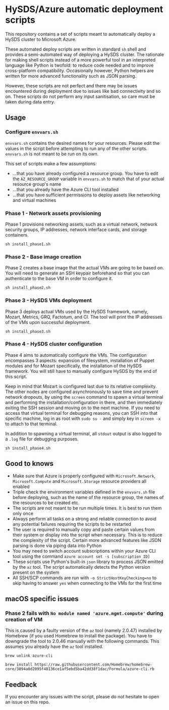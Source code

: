 # HySDS/Azure automatic deployment scripts

This repository contains a set of scripts meant to automatically deploy a HySDS cluster to Microsoft Azure.

These automated deploy scripts are written in standard `sh` shell and provides a semi-automated way of deploying a HySDS cluster. The rationale for making shell scripts instead of a more powerful tool in an interpreted language like Python is twofold: to reduce code needed and to improve cross-platform compatibility. Occasionally however, Python helpers are written for more advanced functionality such as JSON parsing.

However, these scripts are not perfect and there may be issues encountered during deployment due to issues like bad connectivity and so on. These scripts do not perform any input sanitisation, so care must be taken during data entry.

## Usage

### Configure `envvars.sh`

`envvars.sh` contains the desired names for your resources. Please edit the values in the script before attempting to run any of the other scripts. `envvars.sh` is not meant to be run on its own.

This set of scripts make a few assumptions:

- ...that you have already configured a resource group. You have to edit the `AZ_RESOURCE_GROUP` variable in `envvars.sh` to match that of your actual resource group's name
- ...that you already have the Azure CLI tool installed
- ...that you have sufficient permissions to deploy assets like networking and virtual machines

### Phase 1 - Network assets provisioning

Phase 1 provisions networking assets, such as a virtual network, network security groups, IP addresses, network interface cards, and storage containers.

`sh install_phase1.sh`

### Phase 2 - Base image creation

Phase 2 creates a base image that the actual VMs are going to be based on. You will need to generate an SSH keypair beforehand so that you can authenticate to the base VM in order to configure it.

`sh install_phase2.sh`

### Phase 3 - HySDS VMs deployment

Phase 3 deploys actual VMs used by the HySDS framework, namely, Mozart, Metrics, GRQ, Factotum, and CI. The tool will print the IP addresses of the VMs upon successful deployment.

`sh install_phase3.sh`

### Phase 4 - HySDS cluster configuration

Phase 4 aims to automatically configure the VMs. The configuration encompasses 3 aspects: expansion of filesystem, installation of Puppet modules and for Mozart specifically, the installation of the HySDS framework. You will still have to manually configure HySDS by the end of this script.

Keep in mind that Mozart is configured last due to its relative complexity. The other nodes are configured asynchronously to save time and prevent network dropouts, by using the `screen` command to spawn a virtual terminal and performing the installation/configuration in there, and then immediately exiting the SSH session and moving on to the next machine. If you need to access that virtual terminal for debugging reasons, you can SSH into that specific machine, log in as root with `sudo su -` and simply key in `screen -x` to attach to that terminal.

In addition to spawning a virtual terminal, all `stdout` output is also logged to a `.log` file for debugging purposes.

`sh install_phase4.sh`

## Good to knows

- Make sure that Azure is properly configured with `Microsoft.Network`, `Microsoft.Compute` and `Microsoft.Storage` resource providers all enabled
- Triple check the environment variables defined in the `envvars.sh` file before deploying, such as the name of the resource group, the names of the resources to be created etc.
- The scripts are not meant to be run multiple times. It is best to run them only once
- Always perform all tasks on a strong and reliable connection to avoid any potential failures requiring the scripts to be restarted
- The user is required to manually copy and paste certain values from their system or display into the script when necessary. This is to reduce the complexity of the script. Certain more advanced features like JSON parsing is done via piping data into Python
- You may need to switch account subscriptions within your Azure CLI tool using the command `azure account set -s [subscription ID]`
- These scripts use Python's built-in `json` library to process JSON emitted by the `az` tool. The script automatically detects the Python version present on the system
- All SSH/SCP commands are run with `-o StrictHostKeyChecking=no` to skip having to answer `yes` when connecting to the VMs for the first time

## macOS specific issues

### Phase 2 fails with `No module named 'azure.mgmt.compute'` during creation of VM

This is caused by a faulty version of the `az` tool (namely 2.0.47) installed by Homebrew (if you used Homebrew to install the package). You have to downgrade the tool to 2.0.46 manually with the following commands. This assumes you already have the `az` tool installed.

`brew unlink azure-cli`

`brew install https://raw.githubusercontent.com/Homebrew/homebrew-core/3894a0d2095f48136ce1af5ebd5ba42dd38f1dac/Formula/azure-cli.rb`

## Feedback

If you encounter any issues with the script, please do not hesitate to open an issue on this repo.
